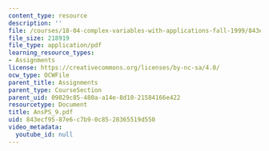 ```yaml
---
content_type: resource
description: ''
file: /courses/18-04-complex-variables-with-applications-fall-1999/843ecf9587e6c7b90c8528365519d550_AnsPS_9.pdf
file_size: 218919
file_type: application/pdf
learning_resource_types:
- Assignments
license: https://creativecommons.org/licenses/by-nc-sa/4.0/
ocw_type: OCWFile
parent_title: Assignments
parent_type: CourseSection
parent_uid: 09829c85-480a-a14e-8d10-21584166e422
resourcetype: Document
title: AnsPS_9.pdf
uid: 843ecf95-87e6-c7b9-0c85-28365519d550
video_metadata:
  youtube_id: null
---
```

